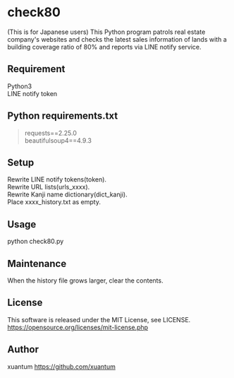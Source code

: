 # check80
(This is for Japanese users)
This Python program patrols real estate company's websites and checks the latest sales information of lands with a building coverage ratio of 80% and reports via LINE notify service.

## Requirement
Python3  
LINE notify token  

## Python requirements.txt
>requests==2.25.0  
>beautifulsoup4==4.9.3  

## Setup
Rewrite LINE notify tokens(token).  
Rewrite URL lists(urls_xxxx).  
Rewrite Kanji name dictionary(dict_kanji).  
Place xxxx_history.txt as empty.  

## Usage
python check80.py

## Maintenance
When the history file grows larger, clear the contents.

## License
This software is released under the MIT License, see LICENSE.
https://opensource.org/licenses/mit-license.php

## Author
xuantum
https://github.com/xuantum

